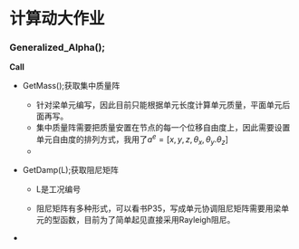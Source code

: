# 计算动大作业

### Generalized_Alpha();

**Call**

- GetMass();获取集中质量阵

  - 针对梁单元编写，因此目前只能根据单元长度计算单元质量，平面单元后面再写。
  - 集中质量阵需要把质量安置在节点的每一个位移自由度上，因此需要设置单元自由度的排列方式，我用了$a^e=[x,y,z,\theta_x,\theta_y.\theta_z]$
  - 

- GetDamp(L);获取阻尼矩阵

  - L是工况编号

  - 阻尼矩阵有多种形式，可以看书P35，写成单元协调阻尼矩阵需要用梁单元的型函数，目前为了简单起见直接采用Rayleigh阻尼。

    

- 
